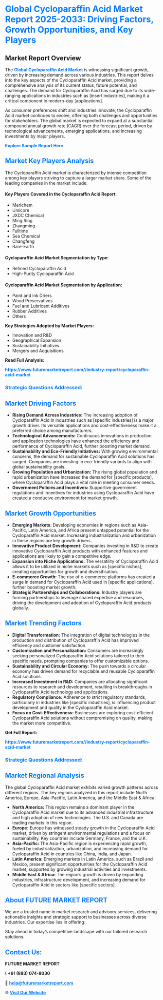 <h1 style="color: #007BFF;">Global Cycloparaffin Acid Market Report 2025-2033: Driving Factors, Growth Opportunities, and Key Players</h1>

<section id="overview">
<h2>Market Report Overview</h2>
<p>The <a href="https://www.futuremarketreport.com//industry-report/cycloparaffin-acid-market" style="color: #007BFF; text-decoration: none;"><strong>Global Cycloparaffin Acid Market</strong></a> is witnessing significant growth, driven by increasing demand across various industries. This report delves into the key aspects of the Cycloparaffin Acid market, providing a comprehensive analysis of its current status, future potential, and challenges. The demand for Cycloparaffin Acid has surged due to its wide-ranging applications in industries such as [insert industries], making it a critical component in modern-day [applications].</p>
<p>As consumer preferences shift and industries innovate, the Cycloparaffin Acid market continues to evolve, offering both challenges and opportunities for stakeholders. The global market is expected to expand at a substantial compound annual growth rate (CAGR) over the forecast period, driven by technological advancements, emerging applications, and increasing investments by major players.</p>
</section>

<section id="overview">
<p><a href="https://www.futuremarketreport.com//request-sample/reportId=89873" style="color: #007BFF; text-decoration: none;"><strong>Explore Sample Report Here</strong></a></p>
</section>

<section id="key-players">
<h2 style="color: #007BFF;">Market Key Players Analysis</h2>
<p>The Cycloparaffin Acid market is characterized by intense competition among key players striving to capture a larger market share. Some of the leading companies in the market include:</p>
<h4>Key Players Covered in the Cycloparaffin Acid Report:</h4>
<ul><li>Merichem</li><li>Umicore</li><li>JXDC Chemical</li><li>Ming Ring</li><li>Zhangming</li><li>Fulltime</li><li>Sea Chemical</li><li>Changfeng</li><li>Rare-Earth</li></ul>
<h4>Cycloparaffin Acid Market Segmentation by Type:</h4>
<ul><li>Refined Cycloparaffin Acid</li><li>High-Purity Cycloparaffin Acid</li></ul>

<h4>Cycloparaffin Acid Market Segmentation by Application:</h4>
<ul><li>Paint and Ink Driers</li><li>Wood Preservatives</li><li>Fuel and Lubricant Additives</li><li>Rubber Additives</li><li>Others</li></ul>
<p><strong>Key Strategies Adopted by Market Players:</strong></p>
<ul>
<li>Innovation and R&D</li>
<li>Geographical Expansion</li>
<li>Sustainability Initiatives</li>
<li>Mergers and Acquisitions</li>
</ul>
</section>

<section>
<p><strong>Read Full Analysis: </strong></p><a href="https://www.futuremarketreport.com//industry-report/cycloparaffin-acid-market" style="color: #007BFF; text-decoration: none;"><strong>https://www.futuremarketreport.com//industry-report/cycloparaffin-acid-market</strong></a>
<h3 style="color: #007BFF;">Strategic Questions Addressed:</h3>
</section>

<section id="driving-factors">
<h2 style="color: #007BFF;">Market Driving Factors</h2>
<ul>
<li><strong>Rising Demand Across Industries:</strong> The increasing adoption of Cycloparaffin Acid in industries such as [specific industries] is a major growth driver. Its versatile applications and cost-effectiveness make it a preferred choice among manufacturers.</li>
<li><strong>Technological Advancements:</strong> Continuous innovations in production and application technologies have enhanced the efficiency and performance of Cycloparaffin Acid, further boosting market demand.</li>
<li><strong>Sustainability and Eco-Friendly Initiatives:</strong> With growing environmental concerns, the demand for sustainable Cycloparaffin Acid solutions has surged. Companies are investing in eco-friendly variants to align with global sustainability goals.</li>
<li><strong>Growing Population and Urbanization:</strong> The rising global population and rapid urbanization have increased the demand for [specific products], where Cycloparaffin Acid plays a vital role in meeting consumer needs.</li>
<li><strong>Government Policies and Incentives:</strong> Supportive government regulations and incentives for industries using Cycloparaffin Acid have created a conducive environment for market growth.</li>
</ul>
</section>

<section id="growth-opportunities">
<h2 style="color: #007BFF;">Market Growth Opportunities</h2>
<ul>
<li><strong>Emerging Markets:</strong> Developing economies in regions such as Asia-Pacific, Latin America, and Africa present untapped potential for the Cycloparaffin Acid market. Increasing industrialization and urbanization in these regions are key growth drivers.</li>
<li><strong>Innovative Product Development:</strong> Companies investing in R&D to create innovative Cycloparaffin Acid products with enhanced features and applications are likely to gain a competitive edge.</li>
<li><strong>Expansion into Niche Applications:</strong> The versatility of Cycloparaffin Acid allows it to be utilized in niche markets such as [specific niches], creating opportunities for growth and diversification.</li>
<li><strong>E-commerce Growth:</strong> The rise of e-commerce platforms has created a surge in demand for Cycloparaffin Acid used in [specific applications], further boosting market growth.</li>
<li><strong>Strategic Partnerships and Collaborations:</strong> Industry players are forming partnerships to leverage shared expertise and resources, driving the development and adoption of Cycloparaffin Acid products globally.</li>
</ul>
</section>

<section id="trending-factors">
<h2 style="color: #007BFF;">Market Trending Factors</h2>
<ul>
<li><strong>Digital Transformation:</strong> The integration of digital technologies in the production and distribution of Cycloparaffin Acid has improved efficiency and customer satisfaction.</li>
<li><strong>Customization and Personalization:</strong> Consumers are increasingly seeking personalized Cycloparaffin Acid solutions tailored to their specific needs, prompting companies to offer customizable options.</li>
<li><strong>Sustainability and Circular Economy:</strong> The push towards a circular economy has driven demand for recyclable and reusable Cycloparaffin Acid solutions.</li>
<li><strong>Increased Investment in R&D:</strong> Companies are allocating significant resources to research and development, resulting in breakthroughs in Cycloparaffin Acid technology and applications.</li>
<li><strong>Regulatory Compliance:</strong> Adherence to strict regulatory standards, particularly in industries like [specific industries], is influencing product development and quality in the Cycloparaffin Acid market.</li>
<li><strong>Focus on Cost-Effectiveness:</strong> Businesses are exploring cost-efficient Cycloparaffin Acid solutions without compromising on quality, making the market more competitive.</li>
</ul>
</section>

<section>
<p><strong>Get Full Report: </strong></p><a href="https://www.futuremarketreport.com//industry-report/cycloparaffin-acid-market" style="color: #007BFF; text-decoration: none;"><strong>https://www.futuremarketreport.com//industry-report/cycloparaffin-acid-market</strong></a>
<h3 style="color: #007BFF;">Strategic Questions Addressed:</h3>
</section>


<section id="regional-analysis">
<h2 style="color: #007BFF;">Market Regional Analysis</h2>
<p>The global Cycloparaffin Acid market exhibits varied growth patterns across different regions. The key regions analyzed in this report include North America, Europe, Asia-Pacific, Latin America, and the Middle East & Africa:</p>
<ul>
<li><strong>North America:</strong> This region remains a dominant player in the Cycloparaffin Acid market due to its advanced industrial infrastructure and high adoption of new technologies. The U.S. and Canada are leading markets in this region.</li>
<li><strong>Europe:</strong> Europe has witnessed steady growth in the Cycloparaffin Acid market, driven by stringent environmental regulations and a focus on sustainability. Key countries include Germany, France, and the U.K.</li>
<li><strong>Asia-Pacific:</strong> The Asia-Pacific region is experiencing rapid growth, fueled by industrialization, urbanization, and increasing demand for Cycloparaffin Acid in countries like China, India, and Japan.</li>
<li><strong>Latin America:</strong> Emerging markets in Latin America, such as Brazil and Mexico, present significant opportunities for the Cycloparaffin Acid market, supported by growing industrial activities and investments.</li>
<li><strong>Middle East & Africa:</strong> The region’s growth is driven by expanding industries, infrastructure development, and increasing demand for Cycloparaffin Acid in sectors like [specific sectors].</li>
</ul>
</section>

<footer>
<h2 style="color: #007BFF;">About FUTURE MARKET REPORT</h2>
<p>We are a trusted name in market research and advisory services, delivering actionable insights and strategic support to businesses across diverse industries. Our expertise lies in offering:</p>

<p>Stay ahead in today’s competitive landscape with our tailored research solutions.</p>

<h2 style="color: #007BFF;">Contact Us:</h2>
<p><strong>FUTURE MARKET REPORT</strong></p>
<p>📞 <strong>+91 (883) 074-8030</strong></p>
<p>📧 <strong><a href="mailto:help@futuremarketreport.com" style="color: #007BFF;">help@futuremarketreport.com</a></strong></p>
<p>🌐 <strong><a href="https://www.futuremarketreport.com/" style="color: #007BFF;">Visit Our Website</a></strong></p>
</footer>
